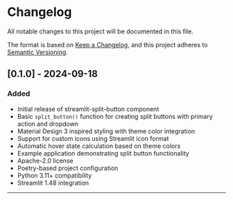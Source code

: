 # Changelog

All notable changes to this project will be documented in this file.

The format is based on [Keep a Changelog](https://keepachangelog.com/en/1.0.0/),
and this project adheres to [Semantic Versioning](https://semver.org/spec/v2.0.0.html).

## [0.1.0] - 2024-09-18

### Added
- Initial release of streamlit-split-button component
- Basic `split_button()` function for creating split buttons with primary action and dropdown
- Material Design 3 inspired styling with theme color integration
- Support for custom icons using Streamlit icon format
- Automatic hover state calculation based on theme colors
- Example application demonstrating split button functionality
- Apache-2.0 license
- Poetry-based project configuration
- Python 3.11+ compatibility
- Streamlit 1.48 integration

---